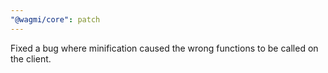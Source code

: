 ```yaml
---
"@wagmi/core": patch
---
```


Fixed a bug where minification caused the wrong functions to be called on the client.
